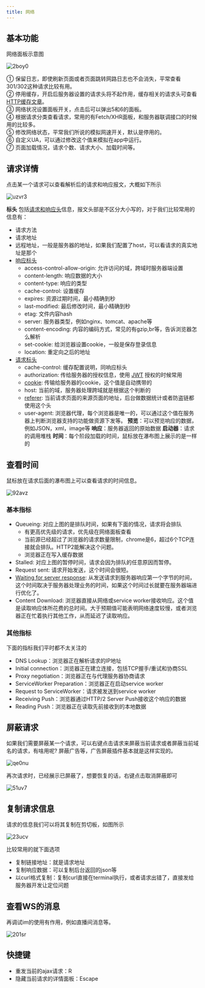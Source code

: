 ```yaml
---
title: 网络
---
```


## 基本功能

网络面板示意图

![2boy0](../images/2boy0.png)

① 保留日志，即使刷新页面或者页面跳转网路日志也不会消失，平常查看301/302这种请求比较有用。  
② 停用缓存，开启后服务器设置的请求头将不起作用，缓存相关的请求头可查看[HTTP缓存文章](https://developer.mozilla.org/zh-CN/docs/Web/HTTP/Caching)。  
③ 网络状况设置面板开关，点击后可以弹出5和6的面板。  
④ 根据请求分类查看请求，常用的有Fetch/XHR面板，和服务器联调接口的时候用的比较多。  
⑤ 修改网络状态，平常我们所说的模拟网速开关，默认是停用的。  
⑥ 自定义UA，可以通过修改这个值来模拟在app中运行。  
⑦ 页面加载情况，请求个数、请求大小、加载时间等。

## 请求详情

点击某一个请求可以查看解析后的请求和响应报文，大概如下所示

![uzvr3](../images/uzvr3.png)

**标头** 包括[请求和响应头](https://developer.mozilla.org/zh-CN/docs/Web/HTTP/Headers)信息，报文头部是不区分大小写的，对于我们比较常用的信息有：

- 请求方法
- 请求地址
- 远程地址，一般是服务器的地址，如果我们配置了host，可以看请求的真实地址是那个
- [响应标头](https://developer.mozilla.org/zh-CN/docs/Web/HTTP/Headers "点击查看所有标头")
	- access-control-allow-origin: 允许访问的域，跨域时服务器端设置
	- content-length: 响应数据的大小
	- content-type: 响应的类型
	- cache-control: 设置缓存
	- expires: 资源过期时间，最小精确到秒
	- last-modified: 最后修改时间，最小精确到秒
	- etag: 文件内容hash
	- server: 服务器类型，例如nginx、tomcat、apache等
	- content-encoding: 内容的编码方式，常见的有gzip,br等，告诉浏览器怎么解析
	- set-cookie: 给浏览器设置cookie，一般是保存登录信息
	- location: 重定向之后的地址
- [请求标头](https://developer.mozilla.org/zh-CN/docs/Web/HTTP/Headers "点击查看所有标头")
	- cache-control: 缓存配置说明，同响应标头
	- authorization: 传给服务器的授权信息，使用 [JWT](https://en.wikipedia.org/wiki/JSON_Web_Token) 授权的时候常用
	- [cookie](https://developer.mozilla.org/zh-CN/docs/Web/HTTP/Cookies): 传输给服务器的cookie，这个值是自动携带的
	- host: 当前的域，服务器处理跨域就是根据这个判断的
	- [referer](https://developer.mozilla.org/zh-CN/docs/Web/HTTP/Headers/Referer):  当前请求页面的来源页面的地址，后台做数据统计或者防盗链都使用这个头
	- user-agent: 浏览器代理，每个浏览器是唯一的，可以通过这个值在服务器上判断浏览器支持的功能做资源下发等。
**预览**：可以预览响应的数据，例如JSON，xml，image等
**响应**：服务器返回的原始数据
**启动器**：请求的调用堆栈
**时间**：每个阶段加载的时间，鼠标放在瀑布图上展示的是一样的

## 查看时间

鼠标放在请求后面的瀑布图上可以查看请求的时间信息。

![92avz](../images/92avz.png)

### 基本指标

- Queueing: 对应上图的是排队时间，如果有下面的情况，请求将会排队
	-  有更高优先级的请求，优先级在网络面板查看
	- 当前源已经超过了浏览器的请求数量限制，chrome是6，超过6个TCP连接就会排队。HTTP2能解决这个问题。
	- 浏览器正在写入缓存数据
- Stalled: 对应上图的暂停时间，请求会因为排队的任意原因而暂停。
- Request sent: 请求开始发送，这个时间会很短。
- [Waiting for server response](https://web.dev/i18n/zh/ttfb/): 从发送请求到服务器响应第一个字节的时间，这个时间取决于服务器处理业务的时间，如果这个时间过长就要在服务器端进行优化了。
- Content Download: 浏览器直接从网络或service worker接收响应。这个值是读取响应体所花费的总时间。大于预期值可能表明网络速度较慢，或者浏览器正在忙着执行其他工作，从而延迟了读取响应。

### 其他指标

下面的指标我们平时都不太关注的

- DNS Lookup：浏览器正在解析请求的IP地址
- Initial connection：浏览器正在建立连接，包括TCP握手/重试和协商SSL
- Proxy negotiation：浏览器正在与代理服务器协商请求
- ServiceWorker Preparation：浏览器正在启动service worker
- Request to ServiceWorker：请求被发送到service worker
- Receiving Push：浏览器通过HTTP/2 Server Push接收这个响应的数据
- Reading Push：浏览器正在读取先前接收到的本地数据


## 屏蔽请求

如果我们需要屏蔽某一个请求，可以右键点击请求来屏蔽当前请求或者屏蔽当前域名的请求，有啥用呢? 屏蔽广告等，广告屏蔽插件基本就是这样实现的。

![qe0nu](../images/qe0nu.png)

再次请求时，已经展示已屏蔽了，想要恢复的话，右键点击取消屏蔽即可

![51uv7](../images/51uv7.png)

## 复制请求信息

请求的信息我们可以将其复制在剪切板，如图所示

![23ucv](../images/23ucv.png)

比较常用的就下面选项

- 复制链接地址：就是请求地址
- 复制响应数据：可以复制后台返回的json等
- 以curl格式复制：复制curl直接在terminal执行，或者请求出错了，直接发给服务器开发让定位问题

## 查看WS的消息

再调试im的使用有作用，例如直播间消息等。

![201sr](../images/201sr.png)


## 快捷键

- 重发当前的ajax请求：R
- 隐藏当前请求的详情面板：Escape
